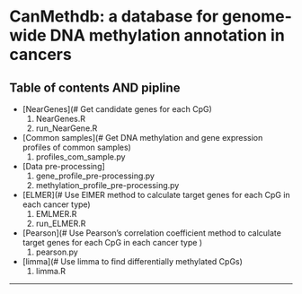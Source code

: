 
# CanMethdb: a database for genome-wide DNA methylation annotation in cancers

## Table of contents AND pipline

  - [NearGenes](# Get candidate genes for each CpG)
     1. NearGenes.R
     2. run_NearGene.R
  - [Common samples](# Get DNA methylation and gene expression profiles of common samples)
	 1. profiles_com_sample.py
  - [Data pre-processing]
     1. gene_profile_pre-processing.py
	 2. methylation_profile_pre-processing.py
  - [ELMER](# Use ElMER method to calculate target genes for each CpG in each cancer type)
     1. EMLMER.R
     2. run_ELMER.R
  - [Pearson](# Use Pearson’s correlation coefficient method to calculate target genes for each CpG in each cancer type )
     1. pearson.py
  - [limma](# Use limma to find  differentially methylated CpGs)
     1. limma.R
 
***********
